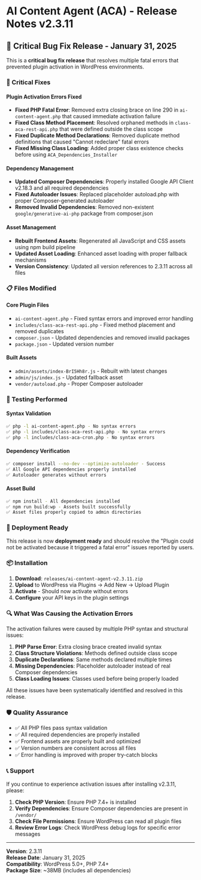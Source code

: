 # AI Content Agent (ACA) - Release Notes v2.3.11

## 🚨 Critical Bug Fix Release - January 31, 2025

This is a **critical bug fix release** that resolves multiple fatal errors that prevented plugin activation in WordPress environments.

### 🔧 Critical Fixes

#### **Plugin Activation Errors Fixed**
- **Fixed PHP Fatal Error**: Removed extra closing brace on line 290 in `ai-content-agent.php` that caused immediate activation failure
- **Fixed Class Method Placement**: Resolved orphaned methods in `class-aca-rest-api.php` that were defined outside the class scope
- **Fixed Duplicate Method Declarations**: Removed duplicate method definitions that caused "Cannot redeclare" fatal errors
- **Fixed Missing Class Loading**: Added proper class existence checks before using `ACA_Dependencies_Installer`

#### **Dependency Management**
- **Updated Composer Dependencies**: Properly installed Google API Client v2.18.3 and all required dependencies
- **Fixed Autoloader Issues**: Replaced placeholder autoload.php with proper Composer-generated autoloader
- **Removed Invalid Dependencies**: Removed non-existent `google/generative-ai-php` package from composer.json

#### **Asset Management**
- **Rebuilt Frontend Assets**: Regenerated all JavaScript and CSS assets using npm build pipeline
- **Updated Asset Loading**: Enhanced asset loading with proper fallback mechanisms
- **Version Consistency**: Updated all version references to 2.3.11 across all files

### 📋 Files Modified

#### Core Plugin Files
- `ai-content-agent.php` - Fixed syntax errors and improved error handling
- `includes/class-aca-rest-api.php` - Fixed method placement and removed duplicates
- `composer.json` - Updated dependencies and removed invalid packages
- `package.json` - Updated version number

#### Built Assets
- `admin/assets/index-BrI5Hh8r.js` - Rebuilt with latest changes
- `admin/js/index.js` - Updated fallback asset
- `vendor/autoload.php` - Proper Composer autoloader

### 🧪 Testing Performed

#### Syntax Validation
```bash
✅ php -l ai-content-agent.php - No syntax errors
✅ php -l includes/class-aca-rest-api.php - No syntax errors  
✅ php -l includes/class-aca-cron.php - No syntax errors
```

#### Dependency Verification
```bash
✅ composer install --no-dev --optimize-autoloader - Success
✅ All Google API dependencies properly installed
✅ Autoloader generates without errors
```

#### Asset Build
```bash
✅ npm install - All dependencies installed
✅ npm run build:wp - Assets built successfully
✅ Asset files properly copied to admin directories
```

### 🚀 Deployment Ready

This release is now **deployment ready** and should resolve the "Plugin could not be activated because it triggered a fatal error" issues reported by users.

### 📦 Installation

1. **Download**: `releases/ai-content-agent-v2.3.11.zip`
2. **Upload** to WordPress via Plugins → Add New → Upload Plugin
3. **Activate** - Should now activate without errors
4. **Configure** your API keys in the plugin settings

### 🔍 What Was Causing the Activation Errors

The activation failures were caused by multiple PHP syntax and structural issues:

1. **PHP Parse Error**: Extra closing brace created invalid syntax
2. **Class Structure Violations**: Methods defined outside class scope
3. **Duplicate Declarations**: Same methods declared multiple times
4. **Missing Dependencies**: Placeholder autoloader instead of real Composer dependencies
5. **Class Loading Issues**: Classes used before being properly loaded

All these issues have been systematically identified and resolved in this release.

### 🛡️ Quality Assurance

- ✅ All PHP files pass syntax validation
- ✅ All required dependencies are properly installed
- ✅ Frontend assets are properly built and optimized
- ✅ Version numbers are consistent across all files
- ✅ Error handling is improved with proper try-catch blocks

### 📞 Support

If you continue to experience activation issues after installing v2.3.11, please:

1. **Check PHP Version**: Ensure PHP 7.4+ is installed
2. **Verify Dependencies**: Ensure Composer dependencies are present in `/vendor/`
3. **Check File Permissions**: Ensure WordPress can read all plugin files
4. **Review Error Logs**: Check WordPress debug logs for specific error messages

---

**Version**: 2.3.11  
**Release Date**: January 31, 2025  
**Compatibility**: WordPress 5.0+, PHP 7.4+  
**Package Size**: ~38MB (includes all dependencies)